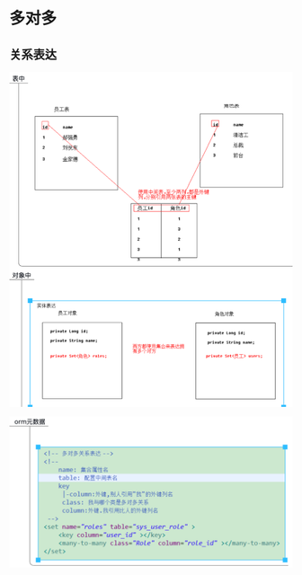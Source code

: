 # 多对多

## 关系表达

![](../../../../.gitbook/assets/image%20%2875%29.png)

![](../../../../.gitbook/assets/image%20%2872%29.png)



